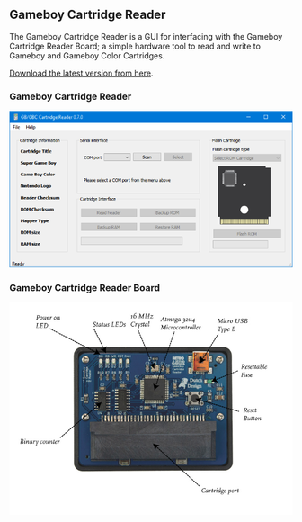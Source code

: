 ## Gameboy Cartridge Reader

The Gameboy Cartridge Reader is a GUI for interfacing with the Gameboy Cartridge Reader Board; a simple hardware tool to read and write to Gameboy and Gameboy Color Cartridges.

<i class="fa fa-file-download"></i> [Download the latest version from here](https://github.com/ifilot/gcr/releases/download/v.0.7.0/gcr_installer_win64_v0.7.0.zip).

### Gameboy Cartridge Reader

![Gameboy Cartridge Reader Board](img/screenshot_gcr_v0_7.PNG)

### Gameboy Cartridge Reader Board

![Gameboy Cartridge Reader Board](img/hardware_explained.jpg)
